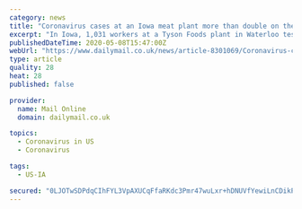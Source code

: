```yaml
---
category: news
title: "Coronavirus cases at an Iowa meat plant more than double on the same day it reopened"
excerpt: "In Iowa, 1,031 workers at a Tyson Foods plant in Waterloo tested positive for the virus, the same say it reopened after a two-week shutdown, more than double the 444 reported the day before."
publishedDateTime: 2020-05-08T15:47:00Z
webUrl: "https://www.dailymail.co.uk/news/article-8301069/Coronavirus-cases-Iowa-meat-plant-double-day-reopened.html"
type: article
quality: 28
heat: 28
published: false

provider:
  name: Mail Online
  domain: dailymail.co.uk

topics:
  - Coronavirus in US
  - Coronavirus

tags:
  - US-IA

secured: "0LJOTwSDPdqCIhFYL3VpAXUCqFfaRKdc3Pmr47wuLxr+hDNUVfYewiLnCDikPi1QsdmgJhPozROUCV120cZnldxNAMPEM17rkOzcTvMcyO+++31r4IZQVA+VrBJQ3IJ2UiOqxZT+iPUUfdnopiFo7ykxKWBgDIkHogfYM2/dGTR3XWRS5yYG8d8D3ClvrIqLSn+oBdFVUzHqxxzf7uKoUVz1FuIwACZKtdd+GjWnLgU/LGltEroRAbqxOZoG/E0aJOVzj/6Y83+FoiTXvLXGfuhlzJfgFIw11nMCAk4oqgdoEoSIMgtIVdNpfhMFPUVioHf2Njh8qw48nLS6sX2k8dO+6UKuSaAlP3QdjDNY1m3pQHmwBaSrVJhrRwZWHBh+Sht91efc7h86W/TKdiYJiOhhmM5ompDZbG/p9fB4yUfo9aFwPDgvrB1sAv9gdohkEHXD3dehf4Wk3/jgP4ZYfVKqc3MJ7CMvWHQCHqWiCys=;9tBK7THCweUKwZNxbYnMEg=="
---
```


